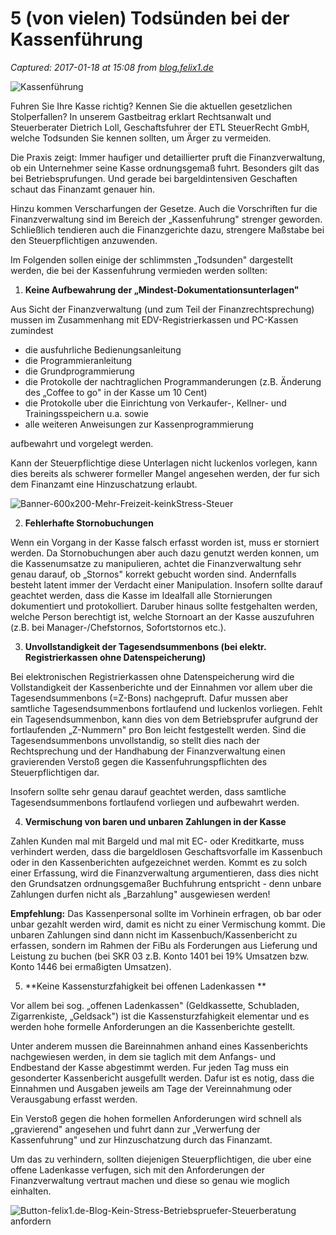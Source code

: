 # 5 (von vielen) Todsünden bei der Kassenführung

_Captured: 2017-01-18 at 15:08 from [blog.felix1.de](https://blog.felix1.de/buchhaltungstipps/fuenf-von-vielen-todsuenden-bei-der-kassenfuehrung/)_

![Kassenführung](https://blog.felix1.de/wp-content/uploads/2016/01/Kassenführung-1-1024x678.jpg)

Fuhren Sie Ihre Kasse richtig? Kennen Sie die aktuellen gesetzlichen Stolperfallen? In unserem Gastbeitrag erklart Rechtsanwalt und Steuerberater Dietrich Loll, Geschaftsfuhrer der ETL SteuerRecht GmbH, welche Todsunden Sie kennen sollten, um Ärger zu vermeiden.

Die Praxis zeigt: Immer haufiger und detaillierter pruft die Finanzverwaltung, ob ein Unternehmer seine Kasse ordnungsgemaß fuhrt. Besonders gilt das bei Betriebsprufungen. Und gerade bei bargeldintensiven Geschaften schaut das Finanzamt genauer hin.

Hinzu kommen Verscharfungen der Gesetze. Auch die Vorschriften fur die Finanzverwaltung sind im Bereich der „Kassenfuhrung" strenger geworden. Schließlich tendieren auch die Finanzgerichte dazu, strengere Maßstabe bei den Steuerpflichtigen anzuwenden.

Im Folgenden sollen einige der schlimmsten „Todsunden" dargestellt werden, die bei der Kassenfuhrung vermieden werden sollten:

  1. **Keine Aufbewahrung der „Mindest-Dokumentationsunterlagen"**

Aus Sicht der Finanzverwaltung (und zum Teil der Finanzrechtsprechung) mussen im Zusammenhang mit EDV-Registrierkassen und PC-Kassen zumindest

  * die ausfuhrliche Bedienungsanleitung
  * die Programmieranleitung
  * die Grundprogrammierung
  * die Protokolle der nachtraglichen Programmanderungen (z.B. Änderung des „Coffee to go" in der Kasse um 10 Cent)
  * die Protokolle uber die Einrichtung von Verkaufer-, Kellner- und Trainingsspeichern u.a. sowie
  * alle weiteren Anweisungen zur Kassenprogrammierung

aufbewahrt und vorgelegt werden.

Kann der Steuerpflichtige diese Unterlagen nicht luckenlos vorlegen, kann dies bereits als schwerer formeller Mangel angesehen werden, der fur sich dem Finanzamt eine Hinzuschatzung erlaubt.

![Banner-600x200-Mehr-Freizeit-keinkStress-Steuer](https://blog.felix1.de/wp-content/uploads/2016/08/Banner-600x200-Mehr-Freizeit-keinkStress-Steuer.jpg)

  2. **Fehlerhafte Stornobuchungen**

Wenn ein Vorgang in der Kasse falsch erfasst worden ist, muss er storniert werden. Da Stornobuchungen aber auch dazu genutzt werden konnen, um die Kassenumsatze zu manipulieren, achtet die Finanzverwaltung sehr genau darauf, ob „Stornos" korrekt gebucht worden sind. Andernfalls besteht latent immer der Verdacht einer Manipulation. Insofern sollte darauf geachtet werden, dass die Kasse im Idealfall alle Stornierungen dokumentiert und protokolliert. Daruber hinaus sollte festgehalten werden, welche Person berechtigt ist, welche Stornoart an der Kasse auszufuhren (z.B. bei Manager-/Chefstornos, Sofortstornos etc.).

  3. **Unvollstandigkeit der Tagesendsummenbons (bei elektr. Registrierkassen ohne Datenspeicherung)**

Bei elektronischen Registrierkassen ohne Datenspeicherung wird die Vollstandigkeit der Kassenberichte und der Einnahmen vor allem uber die Tagesendsummenbons (=Z-Bons) nachgepruft. Dafur mussen aber samtliche Tagesendsummenbons fortlaufend und luckenlos vorliegen. Fehlt ein Tagesendsummenbon, kann dies von dem Betriebsprufer aufgrund der fortlaufenden „Z-Nummern" pro Bon leicht festgestellt werden. Sind die Tagesendsummenbons unvollstandig, so stellt dies nach der Rechtsprechung und der Handhabung der Finanzverwaltung einen gravierenden Verstoß gegen die Kassenfuhrungspflichten des Steuerpflichtigen dar.

Insofern sollte sehr genau darauf geachtet werden, dass samtliche Tagesendsummenbons fortlaufend vorliegen und aufbewahrt werden.

  4. **Vermischung von baren und unbaren Zahlungen in der Kasse**

Zahlen Kunden mal mit Bargeld und mal mit EC- oder Kreditkarte, muss verhindert werden, dass die bargeldlosen Geschaftsvorfalle im Kassenbuch oder in den Kassenberichten aufgezeichnet werden. Kommt es zu solch einer Erfassung, wird die Finanzverwaltung argumentieren, dass dies nicht den Grundsatzen ordnungsgemaßer Buchfuhrung entspricht - denn unbare Zahlungen durfen nicht als „Barzahlung" ausgewiesen werden!

**Empfehlung:** Das Kassenpersonal sollte im Vorhinein erfragen, ob bar oder unbar gezahlt werden wird, damit es nicht zu einer Vermischung kommt. Die unbaren Zahlungen sind dann nicht im Kassenbuch/Kassenbericht zu erfassen, sondern im Rahmen der FiBu als Forderungen aus Lieferung und Leistung zu buchen (bei SKR 03 z.B. Konto 1401 bei 19% Umsatzen bzw. Konto 1446 bei ermaßigten Umsatzen).

  5. **Keine Kassensturzfahigkeit bei offenen Ladenkassen **

Vor allem bei sog. „offenen Ladenkassen" (Geldkassette, Schubladen, Zigarrenkiste, „Geldsack") ist die Kassensturzfahigkeit elementar und es werden hohe formelle Anforderungen an die Kassenberichte gestellt.

Unter anderem mussen die Bareinnahmen anhand eines Kassenberichts nachgewiesen werden, in dem sie taglich mit dem Anfangs- und Endbestand der Kasse abgestimmt werden. Fur jeden Tag muss ein gesonderter Kassenbericht ausgefullt werden. Dafur ist es notig, dass die Einnahmen und Ausgaben jeweils am Tage der Vereinnahmung oder Verausgabung erfasst werden.

Ein Verstoß gegen die hohen formellen Anforderungen wird schnell als „gravierend" angesehen und fuhrt dann zur „Verwerfung der Kassenfuhrung" und zur Hinzuschatzung durch das Finanzamt.

Um das zu verhindern, sollten diejenigen Steuerpflichtigen, die uber eine offene Ladenkasse verfugen, sich mit den Anforderungen der Finanzverwaltung vertraut machen und diese so genau wie moglich einhalten.

![Button-felix1.de-Blog-Kein-Stress-Betriebspruefer-Steuerberatung anfordern](https://blog.felix1.de/wp-content/uploads/2016/08/Button-felix1.de-Blog-Kein-Stress-Betriebspruefer-Steuerberatung-anfordern.jpg)
